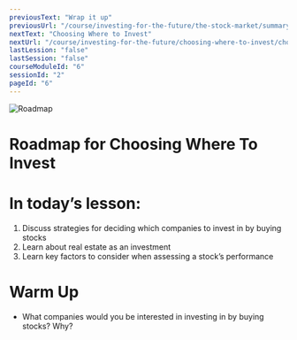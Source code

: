 ```yaml
---
previousText: "Wrap it up"
previousUrl: "/course/investing-for-the-future/the-stock-market/summary"
nextText: "Choosing Where to Invest"
nextUrl: "/course/investing-for-the-future/choosing-where-to-invest/choosing-where-to-invest"
lastLession: "false"
lastSession: "false"
courseModuleId: "6"
sessionId: "2"
pageId: "6"
---
```



![Roadmap](/assets/img/roadmap.png)
# Roadmap for Choosing Where To Invest
# In today’s lesson: 
1. Discuss strategies for deciding which companies to invest in by buying stocks
2. Learn about real estate as an investment
3. Learn key factors to consider when assessing a stock’s performance

# Warm Up
- What companies would you be interested in investing in by buying stocks? Why?